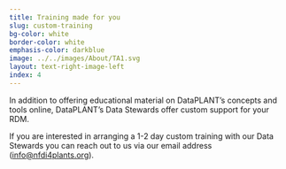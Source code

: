 ```yaml
---
title: Training made for you
slug: custom-training
bg-color: white
border-color: white
emphasis-color: darkblue
image: ../../images/About/TA1.svg
layout: text-right-image-left
index: 4
---
```


In addition to offering educational material on DataPLANT’s concepts and tools online, DataPLANT’s Data Stewards offer custom support for your RDM.

If you are interested in arranging a 1-2 day custom training with our Data Stewards you can reach out to us via our email address (info@nfdi4plants.org).